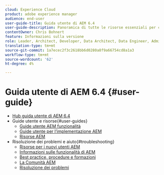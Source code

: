 ```yaml
---
cloud: Experience Cloud
product: adobe experience manager
audience: end-user
user-guide-title: Guida utente di AEM 6.4
user-guide-description: Panoramica di tutte le risorse essenziali per comprendere, installare, gestire e utilizzare AEM 6.4.
contentOwner: Chris Bohnert
feature: Informazioni sulla versione
role: Leader, Architect, Developer, Data Architect, Data Engineer, Administrator, Business Practitioner
translation-type: tm+mt
source-git-commit: 1a7ecec2f3c2618bb6d0280a8f9a66754cd8a1a3
workflow-type: tm+mt
source-wordcount: '62'
ht-degree: 4%

---
```



# Guida utente di AEM 6.4 {#user-guide}

+ [Hub guida utente di AEM 6.4](home.md)
+ Guide utente e risorse{#user-guides}
   + [Guide utente AEM funzionalità](capabilities.md)
   + [Guide utente per l’implementazione AEM](implementation.md)
   + [Risorse AEM](resources.md)
+ Risoluzione dei problemi e aiuto{#troubleshooting}
   + [Risorse per i nuovi utenti AEM](new.md)
   + [Informazioni sulle funzionalità di AEM](learn.md)
   + [Best practice, procedure e formazioni](best-practice.md)
   + [La Comunità AEM](community.md)
   + [Risoluzione dei problemi](troubleshooting.md)
